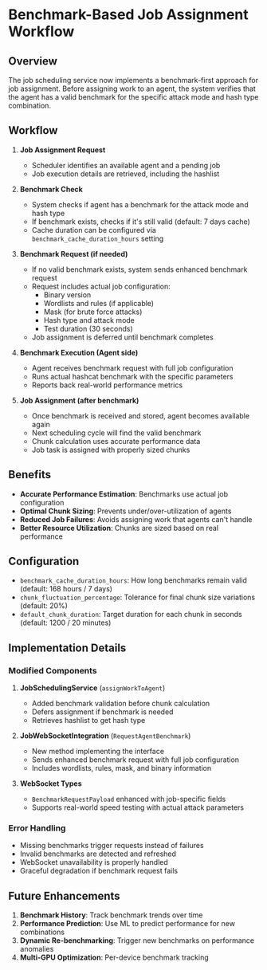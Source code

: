 # Benchmark-Based Job Assignment Workflow

## Overview

The job scheduling service now implements a benchmark-first approach for job assignment. Before assigning work to an agent, the system verifies that the agent has a valid benchmark for the specific attack mode and hash type combination.

## Workflow

1. **Job Assignment Request**
   - Scheduler identifies an available agent and a pending job
   - Job execution details are retrieved, including the hashlist

2. **Benchmark Check**
   - System checks if agent has a benchmark for the attack mode and hash type
   - If benchmark exists, checks if it's still valid (default: 7 days cache)
   - Cache duration can be configured via `benchmark_cache_duration_hours` setting

3. **Benchmark Request (if needed)**
   - If no valid benchmark exists, system sends enhanced benchmark request
   - Request includes actual job configuration:
     - Binary version
     - Wordlists and rules (if applicable)
     - Mask (for brute force attacks)
     - Hash type and attack mode
     - Test duration (30 seconds)
   - Job assignment is deferred until benchmark completes

4. **Benchmark Execution (Agent side)**
   - Agent receives benchmark request with full job configuration
   - Runs actual hashcat benchmark with the specific parameters
   - Reports back real-world performance metrics

5. **Job Assignment (after benchmark)**
   - Once benchmark is received and stored, agent becomes available again
   - Next scheduling cycle will find the valid benchmark
   - Chunk calculation uses accurate performance data
   - Job task is assigned with properly sized chunks

## Benefits

- **Accurate Performance Estimation**: Benchmarks use actual job configuration
- **Optimal Chunk Sizing**: Prevents under/over-utilization of agents
- **Reduced Job Failures**: Avoids assigning work that agents can't handle
- **Better Resource Utilization**: Chunks are sized based on real performance

## Configuration

- `benchmark_cache_duration_hours`: How long benchmarks remain valid (default: 168 hours / 7 days)
- `chunk_fluctuation_percentage`: Tolerance for final chunk size variations (default: 20%)
- `default_chunk_duration`: Target duration for each chunk in seconds (default: 1200 / 20 minutes)

## Implementation Details

### Modified Components

1. **JobSchedulingService** (`assignWorkToAgent`)
   - Added benchmark validation before chunk calculation
   - Defers assignment if benchmark is needed
   - Retrieves hashlist to get hash type

2. **JobWebSocketIntegration** (`RequestAgentBenchmark`)
   - New method implementing the interface
   - Sends enhanced benchmark request with full job configuration
   - Includes wordlists, rules, mask, and binary information

3. **WebSocket Types**
   - `BenchmarkRequestPayload` enhanced with job-specific fields
   - Supports real-world speed testing with actual attack parameters

### Error Handling

- Missing benchmarks trigger requests instead of failures
- Invalid benchmarks are detected and refreshed
- WebSocket unavailability is properly handled
- Graceful degradation if benchmark request fails

## Future Enhancements

1. **Benchmark History**: Track benchmark trends over time
2. **Performance Prediction**: Use ML to predict performance for new combinations
3. **Dynamic Re-benchmarking**: Trigger new benchmarks on performance anomalies
4. **Multi-GPU Optimization**: Per-device benchmark tracking